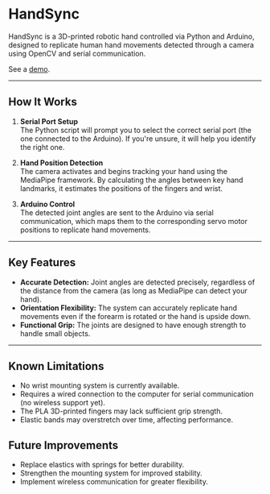 # HandSync

HandSync is a 3D-printed robotic hand controlled via Python and Arduino, designed to replicate human hand movements detected through a camera using OpenCV and serial communication.

See a [demo](https://www.youtube.com/watch?v=PIeqek-UMiA).

---

## How It Works

1. **Serial Port Setup**  
   The Python script will prompt you to select the correct serial port (the one connected to the Arduino). If you're unsure, it will help you identify the right one.

2. **Hand Position Detection**  
   The camera activates and begins tracking your hand using the MediaPipe framework. By calculating the angles between key hand landmarks, it estimates the positions of the fingers and wrist.

3. **Arduino Control**  
   The detected joint angles are sent to the Arduino via serial communication, which maps them to the corresponding servo motor positions to replicate hand movements.

---

## Key Features

- **Accurate Detection:** Joint angles are detected precisely, regardless of the distance from the camera (as long as MediaPipe can detect your hand).
- **Orientation Flexibility:** The system can accurately replicate hand movements even if the forearm is rotated or the hand is upside down.
- **Functional Grip:** The joints are designed to have enough strength to handle small objects.

---

## Known Limitations

- No wrist mounting system is currently available.
- Requires a wired connection to the computer for serial communication (no wireless support yet).
- The PLA 3D-printed fingers may lack sufficient grip strength.
- Elastic bands may overstretch over time, affecting performance.

## Future Improvements

- Replace elastics with springs for better durability.
- Strengthen the mounting system for improved stability.
- Implement wireless communication for greater flexibility.
